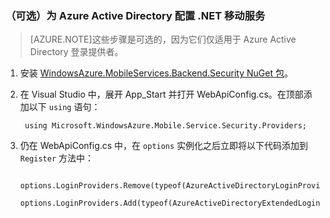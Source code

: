 ### （可选）为 Azure Active Directory 配置 .NET 移动服务

>[AZURE.NOTE]这些步骤是可选的，因为它们仅适用于 Azure Active Directory 登录提供者。

1. 安装 [WindowsAzure.MobileServices.Backend.Security NuGet 包](https://www.nuget.org/packages/WindowsAzure.MobileServices.Backend.Security)。

2. 在 Visual Studio 中，展开 App_Start 并打开 WebApiConfig.cs。在顶部添加以下 `using` 语句：

        using Microsoft.WindowsAzure.Mobile.Service.Security.Providers;

3. 仍在 WebApiConfig.cs 中，在 `options` 实例化之后立即将以下代码添加到 `Register` 方法中：

        options.LoginProviders.Remove(typeof(AzureActiveDirectoryLoginProvider));
        options.LoginProviders.Add(typeof(AzureActiveDirectoryExtendedLoginProvider));

<!---HONumber=71-->